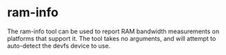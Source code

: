 ram-info
===============

The ram-info tool can be used to report RAM bandwidth measurements on platforms that support it. The
tool takes no arguments, and will attempt to auto-detect the devfs device to use.
